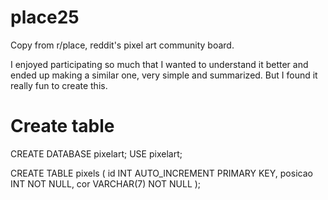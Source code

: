 # place25
Copy from r/place, reddit's pixel art community board.

I enjoyed participating so much that I wanted to understand it better and ended up making a similar one, very simple and summarized. But I found it really fun to create this.

# Create table
CREATE DATABASE pixelart;
USE pixelart;

CREATE TABLE pixels (
    id INT AUTO_INCREMENT PRIMARY KEY,
    posicao INT NOT NULL,
    cor VARCHAR(7) NOT NULL
);

